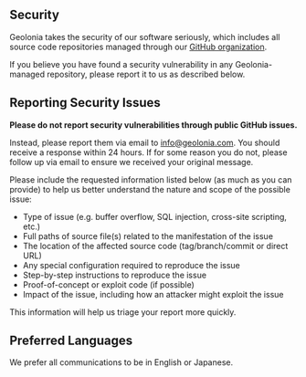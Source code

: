 ## Security

Geolonia takes the security of our software seriously, which includes all source
code repositories managed through our [GitHub organization](https://github.com/geolonia).

If you believe you have found a security vulnerability in any Geolonia-managed
repository, please report it to us as described below.

## Reporting Security Issues

**Please do not report security vulnerabilities through public GitHub issues.**

Instead, please report them via email to [info@geolonia.com](mailto:info@geolonia.com).
You should receive a response within 24 hours. If for some reason you do not,
please follow up via email to ensure we received your original message.

Please include the requested information listed below (as much as you can
provide) to help us better understand the nature and scope of the possible issue:

* Type of issue (e.g. buffer overflow, SQL injection, cross-site scripting, etc.)
* Full paths of source file(s) related to the manifestation of the issue
* The location of the affected source code (tag/branch/commit or direct URL)
* Any special configuration required to reproduce the issue
* Step-by-step instructions to reproduce the issue
* Proof-of-concept or exploit code (if possible)
* Impact of the issue, including how an attacker might exploit the issue

This information will help us triage your report more quickly.

## Preferred Languages

We prefer all communications to be in English or Japanese.
